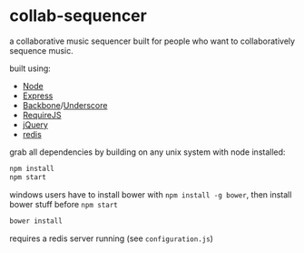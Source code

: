 # collab-sequencer

a collaborative music sequencer built for people who want to collaboratively sequence music.

built using:

* [Node](http://nodejs.org/)
* [Express](http://expressjs.com/)
* [Backbone](http://backbonejs.org/)/[Underscore](http://underscorejs.org/)
* [RequireJS](http://requirejs.org/)
* [jQuery](http://jquery.com/)
* [redis](http://redis.io/)

grab all dependencies by building on any unix system with node installed:

```bash
npm install
npm start
```

windows users have to install bower with `npm install -g bower`, then install bower stuff before `npm start`

```bash
bower install
```

requires a redis server running (see `configuration.js`)